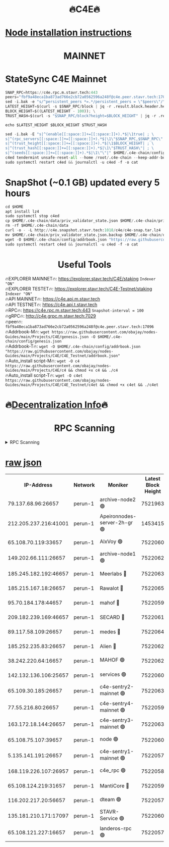 <h1 align="center"> 🔥C4E🔥</h1>

[Node installation instructions](https://github.com/obajay/nodes-Guides/tree/main/Projects/C4E)
=

<h1 align="center"> MAINNET</h1>

# StateSync C4E Mainnet
```python
SNAP_RPC=https://c4e.rpc.m.stavr.tech:443
peers="fbf9a48eca1ba873ad766e2cb72a0562596a248f@c4e.peer.stavr.tech:17096"
sed -i.bak -e "s/^persistent_peers *=.*/persistent_peers = \"$peers\"/" $HOME/.c4e-chain/config/config.toml
LATEST_HEIGHT=$(curl -s $SNAP_RPC/block | jq -r .result.block.header.height); \
BLOCK_HEIGHT=$((LATEST_HEIGHT - 100)); \
TRUST_HASH=$(curl -s "$SNAP_RPC/block?height=$BLOCK_HEIGHT" | jq -r .result.block_id.hash)

echo $LATEST_HEIGHT $BLOCK_HEIGHT $TRUST_HASH

sed -i.bak -E "s|^(enable[[:space:]]+=[[:space:]]+).*$|\1true| ; \
s|^(rpc_servers[[:space:]]+=[[:space:]]+).*$|\1\"$SNAP_RPC,$SNAP_RPC\"| ; \
s|^(trust_height[[:space:]]+=[[:space:]]+).*$|\1$BLOCK_HEIGHT| ; \
s|^(trust_hash[[:space:]]+=[[:space:]]+).*$|\1\"$TRUST_HASH\"| ; \
s|^(seeds[[:space:]]+=[[:space:]]+).*$|\1\"\"|" $HOME/.c4e-chain/config/config.toml
c4ed tendermint unsafe-reset-all --home /root/.c4e-chain --keep-addr-book
sudo systemctl restart c4ed && journalctl -u c4ed -f -o cat
```
# SnapShot (~0.1 GB) updated every 5 hours
```python
cd $HOME
apt install lz4
sudo systemctl stop c4ed
cp $HOME/.c4e-chain/data/priv_validator_state.json $HOME/.c4e-chain/priv_validator_state.json.backup
rm -rf $HOME/.c4e-chain/data
curl -o - -L http://c4e.snapshot.stavr.tech:1018/c4e/c4e-snap.tar.lz4 | lz4 -c -d - | tar -x -C $HOME/.c4e-chain --strip-components 2
mv $HOME/.c4e-chain/priv_validator_state.json.backup $HOME/.c4e-chain/data/priv_validator_state.json
wget -O $HOME/.c4e-chain/config/addrbook.json "https://raw.githubusercontent.com/obajay/nodes-Guides/main/Projects/C4E/addrbook.json"
sudo systemctl restart c4ed && journalctl -u c4ed -f -o cat
```
 <h1 align="center"> Useful Tools</h1>

🔥EXPLORER MAINNET🔥:  https://explorer.stavr.tech/C4E/staking            `Indexer "ON"` \
🔥EXPLORER TESTET🔥:   https://explorer.stavr.tech/C4E-Testnet/staking     `Indexer "ON"` \
🔥API MAINNET🔥:       https://c4e.api.m.stavr.tech \
🔥API TESTNET🔥:       https://c4e.api.t.stavr.tech \
🔥RPC🔥:               https://c4e.rpc.m.stavr.tech:443                  `Snapshot-interval = 100` \
🔥gRPC🔥:              http://c4e.grpc.m.stavr.tech:7029 \
🔥peer🔥:              `fbf9a48eca1ba873ad766e2cb72a0562596a248f@c4e.peer.stavr.tech:17096` \
🔥Addrbook-M🔥:    ```wget https://raw.githubusercontent.com/obajay/nodes-Guides/main/Projects/C4E/genesis.json -O $HOME/.c4e-chain/config/genesis.json``` \
🔥Addrbook-T🔥:    ```wget -O $HOME/.c4e-chain/config/addrbook.json "https://raw.githubusercontent.com/obajay/nodes-Guides/main/Projects/C4E/C4E_Testnet/addrbook.json"``` \
🔥Auto_install script-M🔥: ```wget -O c4 https://raw.githubusercontent.com/obajay/nodes-Guides/main/Projects/C4E/c4 && chmod +x c4 && ./c4``` \
🔥Auto_install script-T🔥: ```wget -O c4et https://raw.githubusercontent.com/obajay/nodes-Guides/main/Projects/C4E/C4E_Testnet/c4et && chmod +x c4et && ./c4et```

🔥[Decentralization Info](https://github.com/obajay/StateSync-snapshots/tree/main/Projects/C4E/Decentralization)🔥
=

<h1 align="center"> RPC Scanning</h1>

<details>
<summary>RPC Scanning</summary>

<h2 align="center"> We scan nodes in real time every 4 hours. And we provide the final result of RPC endpoints.
We cannot influence the operation of these nodes in any way. </h2>


```python
If Voting Power is higher than 0 --> then the Node is a validator of the network and may be subject to attack and be a potential threat to the chain.
```
```python
We marked such validators with a red symbol
```

</details>

[raw json](https://rpc-check.c4e.stavr.tech/c4e/rpc-c4e-result.json)
=



<table><tr><th>IP-Address</th><th>Network</th><th>Moniker</th><th>Latest Block Height</th><th>Earliest Block Height</th><th>Catching Up</th><th>Tx Index</th><th>Voting Power</th><th>Scan Time</th></tr><tr><td>79.137.68.96:26657</td><td>perun-1</td><td>archive-node2 🟢</td><td>7521963</td><td>1</td><td>False</td><td>on</td><td>0</td><td>2024-03-10T04:39:40.981652192UTC</td></tr><tr><td>212.205.237.216:41001</td><td>perun-1</td><td>Apeironnodes-server-2h-gr 🟢</td><td>1453415</td><td>1</td><td>False</td><td>on</td><td>0</td><td>2024-03-10T04:39:43.697650210UTC</td></tr><tr><td>65.108.70.119:33657</td><td>perun-1</td><td>AlxVoy 🟢</td><td>7522060</td><td>1</td><td>False</td><td>on</td><td>0</td><td>2024-03-10T04:39:55.425737564UTC</td></tr><tr><td>149.202.66.111:26657</td><td>perun-1</td><td>archive-node1 🟢</td><td>7522062</td><td>1</td><td>False</td><td>on</td><td>0</td><td>2024-03-10T04:40:10.026838294UTC</td></tr><tr><td>185.245.182.192:46657</td><td>perun-1</td><td>Meerlabs 🔴</td><td>7522063</td><td>1051501</td><td>False</td><td>on</td><td>344615</td><td>2024-03-10T04:40:15.068444382UTC</td></tr><tr><td>185.215.167.18:26657</td><td>perun-1</td><td>Rawalot 🔴</td><td>7522065</td><td>1090501</td><td>False</td><td>on</td><td>450091</td><td>2024-03-10T04:40:26.103955811UTC</td></tr><tr><td>95.70.184.178:44657</td><td>perun-1</td><td>mahof 🔴</td><td>7522059</td><td>2342001</td><td>False</td><td>off</td><td>1356400</td><td>2024-03-10T04:39:54.755026910UTC</td></tr><tr><td>209.182.239.169:46657</td><td>perun-1</td><td>SECARD 🔴</td><td>7522061</td><td>2616101</td><td>False</td><td>off</td><td>749308</td><td>2024-03-10T04:40:07.429099852UTC</td></tr><tr><td>89.117.58.109:26657</td><td>perun-1</td><td>medes 🔴</td><td>7522064</td><td>2826001</td><td>False</td><td>off</td><td>891025</td><td>2024-03-10T04:40:21.766462261UTC</td></tr><tr><td>185.252.235.83:26657</td><td>perun-1</td><td>Alien 🔴</td><td>7522062</td><td>6502501</td><td>False</td><td>on</td><td>648215</td><td>2024-03-10T04:40:10.297674935UTC</td></tr><tr><td>38.242.220.64:16657</td><td>perun-1</td><td>MAHOF 🟢</td><td>7522062</td><td>6885501</td><td>False</td><td>on</td><td>0</td><td>2024-03-10T04:40:07.730528688UTC</td></tr><tr><td>142.132.136.106:25657</td><td>perun-1</td><td>services 🟢</td><td>7522060</td><td>7012001</td><td>False</td><td>on</td><td>0</td><td>2024-03-10T04:39:58.038863832UTC</td></tr><tr><td>65.109.30.185:26657</td><td>perun-1</td><td>c4e-sentry2-mainnet 🟢</td><td>7522063</td><td>7284001</td><td>False</td><td>on</td><td>0</td><td>2024-03-10T04:40:14.770099401UTC</td></tr><tr><td>77.55.216.80:26657</td><td>perun-1</td><td>c4e-sentry4-mainnet 🟢</td><td>7522059</td><td>7297001</td><td>False</td><td>on</td><td>0</td><td>2024-03-10T04:39:55.091375649UTC</td></tr><tr><td>163.172.18.144:26657</td><td>perun-1</td><td>c4e-sentry3-mainnet 🟢</td><td>7522063</td><td>7297001</td><td>False</td><td>on</td><td>0</td><td>2024-03-10T04:40:15.332755075UTC</td></tr><tr><td>65.108.75.107:39657</td><td>perun-1</td><td>node 🟢</td><td>7522060</td><td>7300001</td><td>False</td><td>on</td><td>0</td><td>2024-03-10T04:39:58.352841991UTC</td></tr><tr><td>5.135.141.191:26657</td><td>perun-1</td><td>c4e-sentry1-mainnet 🟢</td><td>7522057</td><td>7300501</td><td>False</td><td>on</td><td>0</td><td>2024-03-10T04:39:40.096382219UTC</td></tr><tr><td>168.119.226.107:26957</td><td>perun-1</td><td>c4e_rpc 🟢</td><td>7522058</td><td>7422058</td><td>False</td><td>on</td><td>0</td><td>2024-03-10T04:39:47.973327096UTC</td></tr><tr><td>65.108.124.219:31657</td><td>perun-1</td><td>MantiCore 🔴</td><td>7522059</td><td>7422059</td><td>False</td><td>off</td><td>729822</td><td>2024-03-10T04:39:54.368967715UTC</td></tr><tr><td>116.202.217.20:56657</td><td>perun-1</td><td>dteam 🟢</td><td>7522057</td><td>7511001</td><td>False</td><td>on</td><td>0</td><td>2024-03-10T04:39:40.681368928UTC</td></tr><tr><td>135.181.210.171:17097</td><td>perun-1</td><td>STAVR-Service 🟢</td><td>7522060</td><td>7520001</td><td>False</td><td>on</td><td>0</td><td>2024-03-10T04:39:58.681534901UTC</td></tr><tr><td>65.108.121.227:16657</td><td>perun-1</td><td>landeros-rpc 🟢</td><td>7522057</td><td>7520401</td><td>False</td><td>on</td><td>0</td><td>2024-03-10T04:39:40.395441685UTC</td></tr></table>
